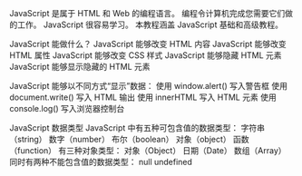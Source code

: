 JavaScript 是属于 HTML 和 Web 的编程语言。
编程令计算机完成您需要它们做的工作。
JavaScript 很容易学习。
本教程涵盖 JavaScript 基础和高级教程。

JavaScript 能做什么？
JavaScript 能够改变 HTML 内容
JavaScript 能够改变 HTML 属性
JavaScript 能够改变 CSS 样式
JavaScript 能够隐藏 HTML 元素
JavaScript 能够显示隐藏的 HTML 元素

JavaScript 能够以不同方式“显示”数据：
使用 window.alert() 写入警告框
使用 document.write() 写入 HTML 输出
使用 innerHTML 写入 HTML 元素
使用 console.log() 写入浏览器控制台

JavaScript 数据类型
JavaScript 中有五种可包含值的数据类型：
字符串（string）
数字（number）
布尔（boolean）
对象（object）
函数（function）
有三种对象类型：
对象（Object）
日期（Date）
数组（Array）
同时有两种不能包含值的数据类型：
null
undefined
